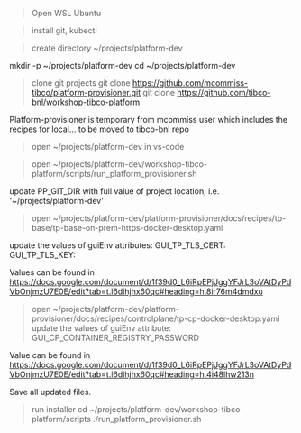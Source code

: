 > Open WSL Ubuntu

> install git, kubectl

> create directory ~/projects/platform-dev

mkdir -p ~/projects/platform-dev
cd ~/projects/platform-dev


> clone git projects 
git clone  https://github.com/mcommiss-tibco/platform-provisioner.git
git clone  https://github.com/tibco-bnl/workshop-tibco-platform

Platform-provisioner is temporary from mcommiss user which includes the recipes for local... to be moved to tibco-bnl repo

> open ~/projects/platform-dev in vs-code

> open ~/projects/platform-dev/workshop-tibco-platform/scripts/run_platform_provisioner.sh

update PP_GIT_DIR with full value of project location, i.e. '~/projects/platform-dev'

> open ~/projects/platform-dev/platform-provisioner/docs/recipes/tp-base/tp-base-on-prem-https-docker-desktop.yaml

update the values of guiEnv attributes:
GUI_TP_TLS_CERT: 
GUI_TP_TLS_KEY: 

Values can be found in https://docs.google.com/document/d/1f39d0_L6iRpEPjJggYFJrL3oVAtDyPdVbOnjmzU7E0E/edit?tab=t.l6dihjhx60qc#heading=h.8ir76m4dmdxu

> open ~/projects/platform-dev/platform-provisioner/docs/recipes/controlplane/tp-cp-docker-desktop.yaml
update the values of guiEnv attribute:
GUI_CP_CONTAINER_REGISTRY_PASSWORD

Value can be found in https://docs.google.com/document/d/1f39d0_L6iRpEPjJggYFJrL3oVAtDyPdVbOnjmzU7E0E/edit?tab=t.l6dihjhx60qc#heading=h.4i48lhw213n

Save all updated files.


> run installer
cd ~/projects/platform-dev/workshop-tibco-platform/scripts
./run_platform_provisioner.sh

